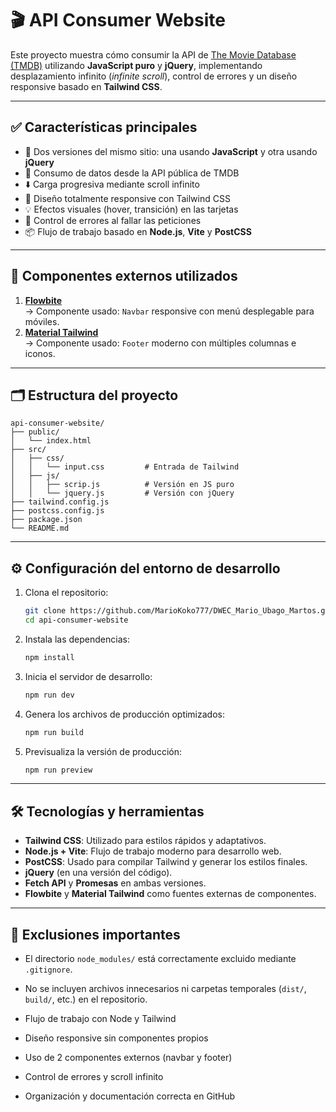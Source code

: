 # 🎬 API Consumer Website

Este proyecto muestra cómo consumir la API de [The Movie Database (TMDB)](https://www.themoviedb.org/) utilizando **JavaScript puro** y **jQuery**, implementando desplazamiento infinito (_infinite scroll_), control de errores y un diseño responsive basado en **Tailwind CSS**.

---

## ✅ Características principales

- 🔁 Dos versiones del mismo sitio: una usando **JavaScript** y otra usando **jQuery**
- 🔗 Consumo de datos desde la API pública de TMDB
- ⬇️ Carga progresiva mediante scroll infinito
- 📱 Diseño totalmente responsive con Tailwind CSS
- 💡 Efectos visuales (hover, transición) en las tarjetas
- 🚨 Control de errores al fallar las peticiones
- 📦 Flujo de trabajo basado en **Node.js**, **Vite** y **PostCSS**

---

## 🧩 Componentes externos utilizados

1. **[Flowbite](https://flowbite.com/)**  
   → Componente usado: `Navbar` responsive con menú desplegable para móviles.
2. **[Material Tailwind](https://www.material-tailwind.com/)**  
   → Componente usado: `Footer` moderno con múltiples columnas e iconos.

---

## 🗂️ Estructura del proyecto

```
api-consumer-website/
├── public/
│   └── index.html
├── src/
│   ├── css/
│   │   └── input.css         # Entrada de Tailwind
│   ├── js/
│   │   ├── scrip.js          # Versión en JS puro
│   │   └── jquery.js         # Versión con jQuery
├── tailwind.config.js
├── postcss.config.js
├── package.json
└── README.md
```

---

## ⚙️ Configuración del entorno de desarrollo

1. Clona el repositorio:
   ```bash
   git clone https://github.com/MarioKoko777/DWEC_Mario_Ubago_Martos.git
   cd api-consumer-website
   ```

2. Instala las dependencias:
   ```bash
   npm install
   ```

3. Inicia el servidor de desarrollo:
   ```bash
   npm run dev
   ```

4. Genera los archivos de producción optimizados:
   ```bash
   npm run build
   ```

5. Previsualiza la versión de producción:
   ```bash
   npm run preview
   ```

---

## 🛠️ Tecnologías y herramientas

- **Tailwind CSS**: Utilizado para estilos rápidos y adaptativos.
- **Node.js + Vite**: Flujo de trabajo moderno para desarrollo web.
- **PostCSS**: Usado para compilar Tailwind y generar los estilos finales.
- **jQuery** (en una versión del código).
- **Fetch API** y **Promesas** en ambas versiones.
- **Flowbite** y **Material Tailwind** como fuentes externas de componentes.

---

## 🚫 Exclusiones importantes

- El directorio `node_modules/` está correctamente excluido mediante `.gitignore`.
- No se incluyen archivos innecesarios ni carpetas temporales (`dist/`, `build/`, etc.) en el repositorio.


- Flujo de trabajo con Node y Tailwind
- Diseño responsive sin componentes propios
- Uso de 2 componentes externos (navbar y footer)
- Control de errores y scroll infinito
- Organización y documentación correcta en GitHub
